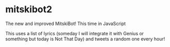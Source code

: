 # mitskibot2
The new and improved MitskiBot! This time in JavaScript

This uses a list of lyrics (someday I will integrate it with Genius or something but today is Not That Day) and tweets a random one every hour!
